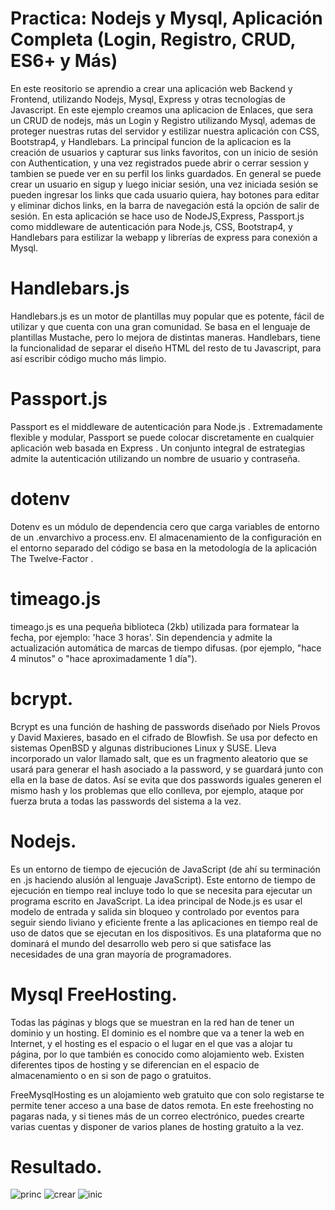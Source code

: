 # Practica: Nodejs y Mysql, Aplicación Completa (Login, Registro, CRUD, ES6+ y Más)
En este reositorio se aprendio a crear una aplicación web Backend y Frontend, utilizando Nodejs, Mysql, Express y otras tecnologías de Javascript. En este ejemplo creamos una aplicacion de Enlaces, que sera un CRUD de nodejs, más un Login y Registro utilizando Mysql, ademas de proteger nuestras rutas del servidor y estilizar nuestra aplicación con CSS, Bootstrap4, y Handlebars.
La principal funcion de la aplicacion es la creación de usuarios y capturar sus links favoritos,  con un inicio de sesión con Authentication, y una vez registrados puede abrir o cerrar session y tambien se puede ver en su perfil los links guardados.
En general se puede crear un usuario en sigup y luego iniciar sesión, una vez iniciada sesión se pueden ingresar los links que cada usuario quiera, hay botones para editar y eliminar dichos links, en la barra de navegación está la opción de salir de sesión.
En esta aplicación se hace uso de NodeJS,Express, Passport.js como middleware de autenticación para Node.js, CSS, Bootstrap4, y Handlebars para estilizar la webapp y librerías de express para conexión a Mysql.

# Handlebars.js
Handlebars.js es un motor de plantillas muy popular que es potente, fácil de utilizar y que cuenta con una gran comunidad. Se basa en el lenguaje de plantillas Mustache, pero lo mejora de distintas maneras. Handlebars, tiene la funcionalidad de separar el diseño HTML del resto de tu Javascript, para así escribir código mucho más limpio.

# Passport.js
Passport es el middleware de autenticación para Node.js . Extremadamente flexible y modular, Passport se puede colocar discretamente en cualquier aplicación web basada en Express . Un conjunto integral de estrategias admite la autenticación utilizando un nombre de usuario y contraseña.

# dotenv
Dotenv es un módulo de dependencia cero que carga variables de entorno de un .envarchivo a process.env. El almacenamiento de la configuración en el entorno separado del código se basa en la metodología de la aplicación The Twelve-Factor .

# timeago.js
timeago.js es una pequeña biblioteca (2kb) utilizada para formatear la fecha, por ejemplo: 'hace 3 horas'. 
Sin dependencia y admite la actualización automática de marcas de tiempo difusas. 
(por ejemplo, "hace 4 minutos" o "hace aproximadamente 1 día").

# bcrypt.
Bcrypt es una función de hashing de passwords diseñado por Niels Provos y David Maxieres, basado en el cifrado de Blowfish. Se usa por defecto en sistemas OpenBSD y algunas distribuciones Linux y SUSE. Lleva incorporado un valor llamado salt, que es un fragmento aleatorio que se usará para generar el hash asociado a la password, y se guardará junto con ella en la base de datos. Así se evita que dos passwords iguales generen el mismo hash y los problemas que ello conlleva, por ejemplo, ataque por fuerza bruta a todas las passwords del sistema a la vez.

# Nodejs.
Es un entorno de tiempo de ejecución de JavaScript (de ahí su terminación en .js haciendo alusión al lenguaje JavaScript). Este entorno de tiempo de ejecución en tiempo real incluye todo lo que se necesita para ejecutar un programa escrito en JavaScript. La idea principal de Node.js es usar el modelo de entrada y salida sin bloqueo y controlado por eventos para seguir siendo liviano y eficiente frente a las aplicaciones en tiempo real de uso de datos que se ejecutan en los dispositivos. Es una plataforma que no dominará el mundo del desarrollo web pero si que satisface las necesidades de una gran mayoría de programadores.

# Mysql FreeHosting.
Todas las páginas y blogs que se muestran en la red han de tener un dominio y un hosting. El dominio es el nombre que va a tener la web en Internet, y el hosting es el espacio o el lugar en el que vas a alojar tu página, por lo que también es conocido como alojamiento web. Existen diferentes tipos de hosting y se diferencian en el espacio de almacenamiento o en si son de pago o gratuitos.

FreeMysqlHosting es un alojamiento web gratuito que con solo registarse te permite tener acceso a una base de datos remota. En este freehosting no pagaras nada, y si tienes más de un correo electrónico, puedes crearte varias cuentas y disponer de varios planes de hosting gratuito a la vez.

# Resultado.
![princ](https://user-images.githubusercontent.com/61463784/81149016-005e9200-8f43-11ea-884c-b26ca31e4a94.png)
![crear](https://user-images.githubusercontent.com/61463784/81149042-0bb1bd80-8f43-11ea-96e3-b5c9260d62e1.png)
![inic](https://user-images.githubusercontent.com/61463784/81149050-0f454480-8f43-11ea-8bbf-c76e56fe4663.png)

